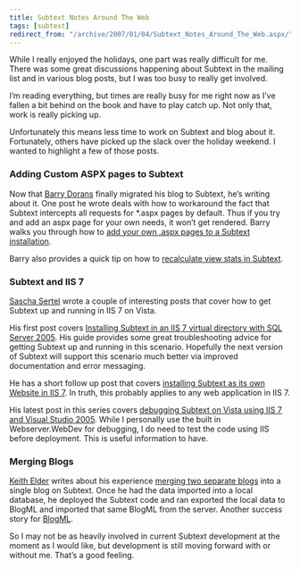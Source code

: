 ```yaml
---
title: Subtext Notes Around The Web
tags: [subtext]
redirect_from: "/archive/2007/01/04/Subtext_Notes_Around_The_Web.aspx/"
---
```


While I really enjoyed the holidays, one part was really difficult for
me. There was some great discussions happening about
Subtext in the
mailing list and in various blog posts, but I was too busy to really get
involved.

I’m reading everything, but times are really busy for me right now as
I’ve fallen a bit behind on the book and have to play catch up. Not only
that, work is really picking up.

Unfortunately this means less time to work on Subtext and blog about it.
Fortunately, others have picked up the slack over the holiday weekend. I
wanted to highlight a few of those posts.

### Adding Custom ASPX pages to Subtext

Now that [Barry Dorans](http://idunno.org/ "Barry Doran’s Blog") finally
migrated his blog to Subtext, he’s writing about it. One post he wrote
deals with how to workaround the fact that Subtext intercepts all
requests for \*.aspx pages by default. Thus if you try and add an aspx
page for your own needs, it won’t get rendered. Barry walks you through
how to [add your own .aspx pages to a Subtext
installation](http://idunno.org/archive/2007/01/01/281.aspx "Adding .aspx pages to Subtext").

Barry also provides a quick tip on how to [recalculate view stats in
Subtext](http://idunno.org/archive/2006/12/31/280.aspx "Recalculate Stats").

### Subtext and IIS 7

[Sascha Sertel](http://blog.needforgeek.com/ "NeedForGeek blog.") wrote
a couple of interesting posts that cover how to get Subtext up and
running in IIS 7 on Vista.

His first post covers [Installing Subtext in an IIS 7 virtual
directory with SQL Server
2005](http://blog.needforgeek.com/archive/2006/12/07/InstallingSubtextOnIIS7AndSqlServer2005.aspx "Installing Subtext on IIS 7 and SQL Server 2005").
His guide provides some great troubleshooting advice for getting Subtext
up and running in this scenario. Hopefully the next version of Subtext
will support this scenario much better via improved documentation and
error messaging.

He has a short follow up post that covers [installing Subtext as its own
Website in IIS
7](http://blog.needforgeek.com/archive/2006/12/07/InstallingSubtextAsItsOwnWebSiteInIIS7.aspx "Installing Subtext as its own Website in IIS 7").
In truth, this probably applies to any web application in IIS 7.

His latest post in this series covers [debugging Subtext on Vista using
IIS 7 and Visual Studio
2005](http://blog.needforgeek.com/archive/2006/12/11/DebuggingSubtextOnWindowsVistaUsingIIS7.aspx "Debugging Subtext on Windows Vista using IIS7 and Visual Studio 2005").
While I personally use the built in Webserver.WebDev for debugging, I do
need to test the code using IIS before deployment. This is useful
information to have.

### Merging Blogs

[Keith Elder](http://keithelder.net/blog/ "Keith Elder’s Blog") writes
about his experience [merging two separate
blogs](http://keithelder.net/blog/archive/2007/01/01/Upgrading-and-merging-of-blogs-to-Subtext.aspx "Merging two blogs into Subtext")
into a single blog on Subtext. Once he had the data imported into a
local database, he deployed the Subtext code and ran exported the local
data to BlogML and imported that same BlogML from the server. Another
success story for
[BlogML](http://codeplex.com/Wiki/View.aspx?ProjectName=BlogML "BlogML").

So I may not be as heavily involved in current Subtext development at
the moment as I would like, but development is still moving forward with
or without me. That’s a good feeling.

